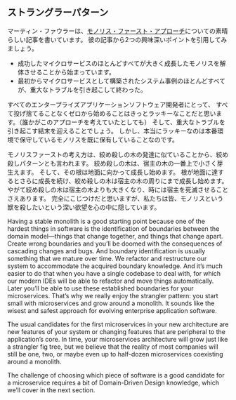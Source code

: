 ## ストラングラーパターン

マーティン・ファウラーは、[モノリス・ファースト・アプローチ](https://martinfowler.com/bliki/MonolithFirst.html)についての素晴らしい記事を書いています。
彼の記事から2つの興味深いポイントを引用してみましょう。

* 成功したマイクロサービスのほとんどすべてが大きく成長したモノリスを解体させることから始まっています。
* 最初からマイクロサービスとして構築されたシステム事例のほとんどすべてが、重大なトラブルを引き起こして終わった。

すべてのエンタープライズアプリケーションソフトウェア開発者にとって、
すべて投げ捨てることなくゼロから始めることはきっとラッキーなことだと思います。（誰かがこのアプローチを考えていたとしても）
そして、重大なトラブルを引き起こす結末を迎えることでしょう。
しかし、本当にラッキーなのは本番環境で保守しているモノリスを既に保有していることなのです。

モノリスファーストの考え方は、絞め殺しの木の発達に似ていることから、絞め殺しパターンとも言われます。
絞め殺しの木は、宿主の木の一番上で小さく芽生えます。
そして、その根は地面に向かって成長し始めます。
根が地面に達するとさらに成長を続け、絞め殺しの木は宿主の木の周りにまで成長し始めます。
やがて絞め殺しの木は宿主の木よりも大きくなり、時には宿主を死滅させることさえあります。
完全にこじつけだと思いますが、私たちは皆、モノリスという獣を殺したいという深い欲望を心の中に隠しています。

Having a stable monolith is a good starting point because one of the hardest things in software is the identification of boundaries between the domain model—things that change together, and things that change apart.
Create wrong boundaries and you’ll be doomed with the consequences of cascading changes and bugs.
And boundary identification is usually something that we mature over time.
We refactor and restructure our system to accommodate the acquired boundary knowledge.
And it’s much easier to do that when you have a single codebase to deal with, for which our modern IDEs will be able to refactor and move things automatically.
Later you’ll be able to use these established boundaries for your microservices.
That’s why we really enjoy the strangler pattern: you start small with microservices and grow around a monolith.
It sounds like the wisest and safest approach for evolving enterprise application software.

The usual candidates for the first microservices in your new architecture are new features of your system or changing features that are peripheral to the application’s core.
In time, your microservices architecture will grow just like a strangler fig tree, but we believe that the reality of most companies will still be one, two, or maybe even up to half-dozen microservices coexisting around a monolith.

The challenge of choosing which piece of software is a good candidate for a microservice requires a bit of Domain-Driven Design knowledge, which we’ll cover in the next section.